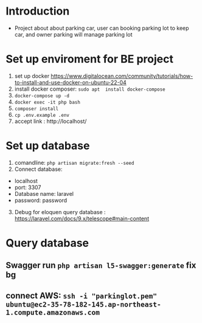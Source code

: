 # Introduction
- Project about about parking car, user can booking parking lot to keep car, and owner parking will manage parking lot

# Set up enviroment for BE project

1. set up docker https://www.digitalocean.com/community/tutorials/how-to-install-and-use-docker-on-ubuntu-22-04
2. install docker composer:  ```sudo apt  install docker-compose```
3. ```docker-compose up -d```
4. ```docker exec -it php bash```
4. ```composer install```
5. ```cp .env.example .env ```
6. accept link : http://localhost/
# Set up database
1. comandline: ```php artisan migrate:fresh --seed```
2. Connect database:
- localhost
- port: 3307
- Database name: laravel
- password: password
3. Debug for eloquen query database : https://laravel.com/docs/9.x/telescope#main-content
# Query database

## Swagger run ```php artisan l5-swagger:generate``` fix bg
## connect AWS: ```ssh -i "parkinglot.pem" ubuntu@ec2-35-78-182-145.ap-northeast-1.compute.amazonaws.com```

